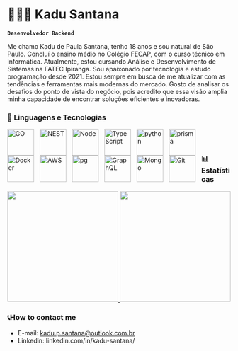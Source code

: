 # 👩🏻‍💻 Kadu Santana

**`Desenvolvedor Backend`**

Me chamo Kadu de Paula Santana, tenho 18 anos e sou natural de São Paulo. Concluí o ensino médio no Colégio FECAP, com o curso técnico em informática. Atualmente, estou cursando Análise e Desenvolvimento de Sistemas na FATEC Ipiranga. Sou apaixonado por tecnologia e estudo programação desde 2021. Estou sempre em busca de me atualizar com as tendências e ferramentas mais modernas do mercado. Gosto de analisar os desafios do ponto de vista do negócio, pois acredito que essa visão amplia minha capacidade de encontrar soluções eficientes e inovadoras.

### 🤖 Linguagens e Tecnologias

<img 
    align="left" 
    alt="GO"
    title="GO" 
    width="60px" 
    style="padding-right: 10px;" 
    src="https://cdn.jsdelivr.net/gh/devicons/devicon@latest/icons/go/go-original-wordmark.svg" 
/>
<img 
    align="left" 
    alt="NEST" 
    title="NEST"
    width="60px" 
    style="padding-right: 10px;" 
    src="https://cdn.jsdelivr.net/gh/devicons/devicon@latest/icons/nestjs/nestjs-original-wordmark.svg" 
/>
<img 
    align="left" 
    alt="Node" 
    title="Node"
    width="60px" 
    style="padding-right: 10px;" 
    src="https://cdn.jsdelivr.net/gh/devicons/devicon@latest/icons/nodejs/nodejs-original-wordmark.svg" 
/>
<img 
    align="left" 
    alt="TypeScript"
    title="TypeScript" 
    width="60px" 
    style="padding-right: 10px;" 
    src="https://cdn.jsdelivr.net/gh/devicons/devicon@latest/icons/typescript/typescript-original.svg" 
/>
<img 
    align="left" 
    alt="python"
    title="python" 
    width="60px" 
    style="padding-right: 10px;" 
    src="https://cdn.jsdelivr.net/gh/devicons/devicon@latest/icons/python/python-original-wordmark.svg" 
/>
<img 
    align="left" 
    alt="prisma" 
    title="prisma"
    width="60px" 
    style="padding-right: 10px;" 
    src="https://cdn.jsdelivr.net/gh/devicons/devicon@latest/icons/prisma/prisma-original-wordmark.svg" 
/>
<img 
    align="left" 
    alt="Docker"
    title="Docker" 
    width="60px" 
    style="padding-right: 10px;" 
    src="https://cdn.jsdelivr.net/gh/devicons/devicon@latest/icons/docker/docker-original-wordmark.svg" 
/>
<img 
    align="left" 
    alt="AWS" 
    title="AWS"
    width="60px" 
    style="padding-right: 10px;" 
    src="https://cdn.jsdelivr.net/gh/devicons/devicon@latest/icons/amazonwebservices/amazonwebservices-original-wordmark.svg" 
/>
<img 
    align="left" 
    alt="pg" 
    title="pg"
    width="60px" 
    style="padding-right: 10px;" 
    src="https://cdn.jsdelivr.net/gh/devicons/devicon@latest/icons/postgresql/postgresql-original-wordmark.svg" 
/>
<img 
    align="left" 
    alt="GraphQL" 
    title="GraphQL"
    width="60px" 
    style="padding-right: 10px;" 
    src="https://cdn.jsdelivr.net/gh/devicons/devicon@latest/icons/graphql/graphql-plain-wordmark.svg" 
/>
<img 
    align="left" 
    alt="Mongo" 
    title="Mongo"
    width="60px" 
    style="padding-right: 10px;" 
    src="https://cdn.jsdelivr.net/gh/devicons/devicon@latest/icons/mongodb/mongodb-original-wordmark.svg" 
/>
<img 
    align="left" 
    alt="Git" 
    title="Git"
    width="60px" 
    style="padding-right: 10px;" 
    src="https://cdn.jsdelivr.net/gh/devicons/devicon@latest/icons/git/git-original.svg" 
/>
<br/>
<br/>

### 📊 Estatísticas

<div>
  <a href="https://github.com/KaduSantanaDev/SantanaDEVbr">
  <img height="250em" src="https://github-readme-stats.vercel.app/api/top-langs/?username=KaduSantanaDev&langs_count=8&theme=radical"/>
  <img height="250em" src="https://github-readme-stats.vercel.app/api?username=KaduSantanaDev&show_icons=true&theme=radical"/>
  </a>

</div>



### 📞How to contact me

- E-mail: kadu.p.santana@outlook.com.br
- Linkedin: linkedin.com/in/kadu-santana/
